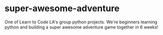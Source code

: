 # super-awesome-adventure
One of Learn to Code LA's group python projects. We're beginners learning python and building a super awesome adventure game together in 6 weeks!

